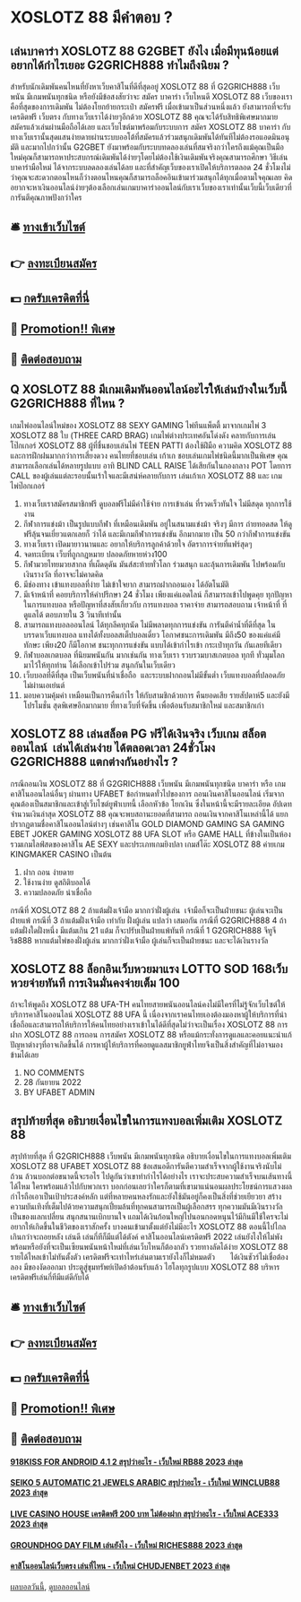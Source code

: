 # XOSLOTZ 88 มีคำตอบ ?
## เล่นบาคาร่า XOSLOTZ 88 G2GBET ยังไง เมื่อมีทุนน้อยแต่อยากได้กำไรเยอะ G2GRICH888 ทำไมถึงนิยม ?
สำหรับนักเดิมพันคนไหนที่ยังหาเว็บคาสิโนที่ดีที่สุดอยู่ XOSLOTZ 88 ที่ G2GRICH888 เว็บพนัน มีเกมพนันทุกชนิด หรือยังมีข้อสงสัยว่าจะ สมัคร บาคาร่า เว็บไหนดี XOSLOTZ 88 เว็บของเราคือที่สุดของการเดิมพัน ไม่ต้องโยกย้ายกระเป๋า สมัครฟรี เมื่อเข้ามาเป็นส่วนหนึ่งแล้ว ยังสามารถที่จะรับ เครดิตฟรี เว็บตรง กับทางเว็บเราได้ง่ายๆอีกด้วย XOSLOTZ 88 คุณจะได้รับสิทธิพิเศษมากมายสมัครแล้วเล่นผ่านมือถือได้เลย และเว็บไซต์มาพร้อมกับระบบการ สมัคร XOSLOTZ 88 บาคาร่า กับทางเว็บเรานั้นสุดแสนง่ายดายผ่านระบบออโต้ที่สมัครแล้วร่วมสนุกเดิมพันได้ทันทีไม่ต้องรอแอดมินอนุมัติ และมากไปกว่านั้น G2GBET ยังมาพร้อมกับระบบทดลองเล่นที่สมจริงกว่าใครถึงแม้คุณเป็นมือใหม่คุณก็สามารถหาประสบกรณ์เดิมพันได้ง่ายๆโดยไม่ต้องใช้เงินเดิมพันจริงคุณสามารถศึกษา วิธีเล่นบาคาร่ามือใหม่ ได้จากระบบลดลองเล่นได้ลย และที่สำคัญเว็บของเราเปิดให้บริการตลอด 24 ชั่วโมงไม่ว่าคุณจะสะดวกตอนไหนก็ว่างตอนไหนคุณก็สามารถล็อคอินเข้ามาร่วมสนุกได้ทุกเมื่อตามใจคุณเลย คิดอยากจะหาเงินออนไลน์ง่ายๆต้องเลือกเล่นเกมบาคาร่าออนไลน์กับเราเว็บของเราเท่านั้นเว็บนี้เว็บเดียวที่การันตีคุณภาพปังกว่าใคร

## 🛎 [ทางเข้าเว็บไซต์](https://bit.ly/3SdLNi2)
## 👉 [ลงทะเบียนสมัคร](https://bit.ly/3SdLNi2)
## 💵 [กดรับเครดิตที่นี่](https://bit.ly/3dyRKHj)
## 👑 [Promotion!! พิเศษ](https://bit.ly/3dyRKHj)
## 📱 [ติดต่อสอบถาม](https://bit.ly/3dyRKHj)

## Q XOSLOTZ 88 มีเกมเดิมพันออนไลน์อะไรให้เล่นบ้างในเว็บนี้ G2GRICH888 ที่ไหน ?
เกมไพ่ออนไลน์ใหม่ของ XOSLOTZ 88 SEXY GAMING ไพ่ทีนแพ็ตตี้ มาจากเกมไพ่ 3 XOSLOTZ 88 ใบ (THREE CARD BRAG) เกมไพ่ต่างประเทศอันโด่งดัง คลายกับการเล่น โป๊กเกอร์ XOSLOTZ 88 ผู้ที่ชื่นชอบเล่นไพ่ TEEN PATTI ต้องใช้ฝีมือ ความคิด XOSLOTZ 88 และการฝึกฝนมากกว่าการเสี่ยงดวง คนไทยที่ชอบเล่น เก้าเก ชอบเล่นเกมไพ่ชนิดนี้มากเป็นพิเศษ คุณสามารถเลือกเล่นได้หลายรูปแบบ อาทิ BLIND CALL RAISE ได้เสียกันในกองกลาง POT โดยการ CALL ของผู้เล่นแต่ละรอบนั้นเร้าใจและมีเสน่ห์คลายกับการ เล่นเก้าเก XOSLOTZ 88 และ เกมไพ่ป๊อกเกอร์
1. ทางเว็บเราสมัครสมาชิกฟรี ดูบอลฟรีไม่มีค่าใช้จ่าย การเข้าเล่น ที่รวดเร็วทันใจ ไม่มีสดุด ทุกการใช้งาน
2. กีฬาการแข่งม้า เป็นรูปแบบกีฬา ที่เหมือนเดิมพัน อยู่ในสนามแข่งม้า จริงๆ มีการ ถ่ายทอดสด ให้ดูฟรีลุ้นจนเยี่ยวแตกเลยก็ ว่าได้ และมีเกมกีฬาการแข่งขัน อีกมากมาย เป็น 50 กว่ากีฬาการแข่งขัน
3. ทางเว็บเรา เปิดมายาวนานและ อยากให้บริการลูกค้าด้วยใจ อัตราการจ่ายที่แฟร์สุดๆ
4. จดทะเบียน เว็บที่ถูกกฎหมาย ปลอดภัยหายห่วง100
5. กีฬามวยไทยมวยสากล ที่เผ็ดดุดัน มันส์สะท้ายทั่วโลก ร่วมสนุก และลุ้นการเดิมพัน ไปพร้อมกับ เงินรางวัล ที่อาจจะไม่คาดคิด
6. มีช่องทาง เข้าแทงบอลที่ง่าย ไม่เข้าใจยาก สามารถฝากถอนเอง ได้อัตโนมัติ
7. มีเจ้าหน้าที่ คอยบริการให้คำปรึกษา 24 ชั่วโมง เพียงแค่แอดไลน์ ก็สามารถเข้าไปพูดคุย ทุกปัญหา ในการแทงบอล หรือปัญหาที่สงสัยเกี่ยวกับ การแทงบอล ราคาจ่าย สามารถสอบถาม เจ้าหน้าที่ ที่ดูแลได้ ตอบภายใน 3 วินาทีเท่านั้น
8. สามารถแทงบอลออนไลน์ ได้ทุกลีคทุกนัด ไม่มีพลาดทุกการแข่งขัน การันตีค่าน้ำที่ดีที่สุด ในบรรดาเว็บแทงบอล แทงได้ทั้งบอลสเต็ปบอลเดี่ยว โอกาศชนะการเดิมพัน มีถึง50 ของแค่แค่มีทักษะ เพียง20 ก็มีโอกาศ ชนะทุกการแข่งขัน แบบได้เข้ากำไรเข้า กระเป๋าทุกวัน กันเลยทีเดียว
9. กีฬาบอลเกตบอล ที่นิยมพนันกัน มากเช่นกัน ทางเว็บเรา รวบรวมบาสเกตบอล ทุกที ทั่วมุมโลก มาไว้ให้ทุกท่าน ได้เลือกเข้าไปร่วม สนุกกันในเว็บเดียว
10. เว็บบอลที่ดีที่สุด เป็นเว็บพนันที่น่าเชื่อถือ  และระบบฝากถอนไม่มีขั้นต่ำ เว็บแทงบอลที่ปลอดภัย ไม่ผ่านเอเย่นต์
11. มอบความคุ้มค่า เหมือนเป็นการคืนกำไร ให้กับสามชิกด้วยการ คืนยอดเสีย รายสัปดาห์5 และยังมีโปรโมชั่น สุดพิเศษอีกมากมาย ที่ทางเว็บที่จัดขึ้น เพื่อต้อนรับสมาชิกใหม่ และสมาชิกเก่า

## XOSLOTZ 88 เล่นสล็อต PG ฟรีได้เงินจริง เว็บเกม สล็อต ออนไลน์  เล่นได้เล่นง่าย ได้ตลอดเวลา 24ชั่วโมง G2GRICH888 แตกต่างกันอย่างไร ?
กรณีถอนเงิน XOSLOTZ 88 ที่ G2GRICH888 เว็บพนัน มีเกมพนันทุกชนิด บาคาร่า หรือ เกมคาสิโนออนไลน์อื่นๆ ผ่านทาง UFABET ข้อกำหนดทั่วไปของการ ถอนเงินคาสิโนออนไลน์ เริ่มจาก คุณต้องเป็นสมาชิกและเข้าสู่เว็บไซต์ยูฟ่าเบทนี้
เลือกหัวข้อ โยกเงิน ซึ่งในหน้านี้จะมีรายละเอียด อัปเดทจำนวนเงินล่าสุด XOSLOTZ 88 คุณจะพบสถานะยอดที่สามารถ ถอนเงินจากคาสิโนเหล่านี้ได้ แยกปรากฏตามชื่อคาสิโนออนไลน์ต่างๆ เช่นคาสิโน GOLD DIAMOND GAMING SA GAMING EBET JOKER GAMING XOSLOTZ 88 UFA SLOT หรือ GAME HALL ที่ข้างในเป็นห้องรวมเกมไลฟ์สดของคาสิโน AE SEXY และประเภทเกมยิงปลา เกมส์โต๊ะ XOSLOTZ 88 ค่ายเกม KINGMAKER CASINO เป็นต้น
1. ฝาก ถอน ง่ายดาย
2. ใช้งานง่าย ดูสถิติบอลได้
3. ความปลอดภัย น่าเชื่อถือ

กรณีที่ XOSLOTZ 88 2 ถ้าแต้มฝั่งเจ้ามือ มากกว่าฝั่งผู้เล่น  เจ้ามือก็จะเป็นฝ่ายชนะ ผู้เล่นจะเป็นฝ่ายแพ้
กรณีที่ 3 ถ้าแต้มฝั่งเจ้ามือ เท่ากับ ฝั่งผู้เล่น แปลว่า เสมอกัน
กรณีที่ G2GRICH888 4 ถ้าแต้มฝั่งใดฝั่งหนึ่ง มีแต้มเกิน 21 แต้ม ก็จะปรับเป็นฝ่ายแพ้ทันที
กรณีที่ 1 G2GRICH888 จีทูจีริช888 หากแต้มไพ่ของฝั่งผู้เล่น มากกว่าฝั่งเจ้ามือ ผู้เล่นก็จะเป็นฝ่ายชนะ และจะได้เงินรางวัล

## XOSLOTZ 88 ล็อกอินเว็บหวยมาแรง LOTTO SOD 168เว็บหวยจ่ายทันที การเงินมั่นคงจ่ายเต็ม 100
ถ้าจะให้พูดถึง XOSLOTZ 88 UFA-TH คนไทยสายพนันออนไลน์คงไม่มีใครที่ไม่รู้จักเว็บไซต์ให้บริการคาสิโนออนไลน์ XOSLOTZ 88 UFA นี้ เนื่องจากเราคนไทยเองต้องมองหาผู้ให้บริการที่น่าเชื่อถือและสามารถให้บริการให้คนไทยอย่างเราเข้าในได้ดีที่สุดไม่ว่าจะเป็นเรื่อง XOSLOTZ 88 การฝาก XOSLOTZ 88 การถอน การสมัคร XOSLOTZ 88 หรือแม้กระทั่งการดูแลและคอยแนะนำแก้ปัญหาต่างๆที่อาจเกิดขึ้นได้ การหาผู้ให้บริการที่คอยดูแลสมาชิกยูฟ่าไทยจึงเป็นสิ่งสำคัญที่ไม่อาจมองข้ามได้เลย
1. NO COMMENTS
2. 28 กันยายน 2022
3. BY UFABET ADMIN

## สรุปท้ายที่สุด อธิบายเงื่อนไขในการแทงบอลเพิ่มเติม XOSLOTZ 88
สรุปท้ายที่สุด ที่ G2GRICH888 เว็บพนัน มีเกมพนันทุกชนิด อธิบายเงื่อนไขในการแทงบอลเพิ่มเติม XOSLOTZ 88 UFABET XOSLOTZ 88 ข้อเสนอดีการันตีความสำเร็จจากผู้ใช้งานจริงนับไม่ถ้วน ล้วนบอกต่อขนาดนี้จะรอไร ไปดูกันว่าเขาทำกำไรได้อย่างไร เราจะประสบความสำเร็จบนเส้นทางนี้ได้ไหม ใครพร้อมแล้วไปกับพวกเรา บอกก่อนเลยว่าใครก็ตามที่เขามาแน่นอนผลประโยชน์การแสวงผลกำไรถือเอาเป็นเป้าประสงค์หลัก แต่ที่หลายคนหลงรักและยังใช้มันอยู่ก็คงเป็นสิ่งที่ช่วยเยียวยา สร้างความบันเทิงที่เต็มไปด้วยความสนุกเปี่ยมล้นที่ทุกคนสามารถเป็นผู้เลือกสรร ทุกความมันมีเงินรางวัลเป็นของแลกเปลี่ยน สนุกสนานเบิกบานใจ แถมได้เงินก้อนใหญ่ไปนอนกอดหนุนไว้มีกินมีใช้ใครจะไม่อยากให้เกิดขึ้นในชีวิตของเราสักครั้ง บางคนเข้ามาตั้งแต่ยังไม่มีอะไร XOSLOTZ 88 ตอนนี้ไปไกลเกินกว่าจะถอยหลัง เล่นดี เล่นกี่ทีก็มีแต่ได้ตังค์ คาสิโนออนไลน์เครดิตฟรี 2022 เล่นยังไงให้ไม่พัง พร้อมหรือยังที่จะเป็นเซียนพนันหน้าใหม่ที่เล่นเว็บไหนก็ต้องกลัว รวยทางลัดได้ง่าย XOSLOTZ 88 รายได้ไหลเข้าไม่ทันตั้งตัว เครดิตฟรีจะเท่าไหร่เล่นตามเรายังไงก็ไม่หมดตัว       ได้เงินชัวร์ไม่เชื่อต้องลอง มีของงัดออกมา ประตูสู่ขุมทรัพย์เปิดอ้าต้อนรับแล้ว ไฮโลทุกรูปแบบ XOSLOTZ 88 บริหารเครดิตฟรีเล่นกี่ทีมีแต่ดีกับได้

## 🛎 [ทางเข้าเว็บไซต์](https://bit.ly/3SdLNi2)
## 👉 [ลงทะเบียนสมัคร](https://bit.ly/3SdLNi2)
## 💵 [กดรับเครดิตที่นี่](https://bit.ly/3dyRKHj)
## 👑 [Promotion!! พิเศษ](https://bit.ly/3dyRKHj)
## 📱 [ติดต่อสอบถาม](https://bit.ly/3dyRKHj)

#### [918KISS FOR ANDROID 4.1 2 สรุปว่าอะไร - เว็บใหม่ RB88 2023 ล่าสุด](https://atom.io/themes/918kiss%20for%20android%204.1%202%20สรุปว่าอะไร%20-%20เว็บใหม่%20rb88%202023%20ล่าสุด)
#### [SEIKO 5 AUTOMATIC 21 JEWELS ARABIC สรุปว่าอะไร - เว็บใหม่ WINCLUB88 2023 ล่าสุด](https://atom.io/themes/seiko%205%20automatic%2021%20jewels%20arabic%20สรุปว่าอะไร%20-%20เว็บใหม่%20winclub88%202023%20ล่าสุด)
#### [LIVE CASINO HOUSE เครดิตฟรี 200 บาท ไม่ต้องฝาก สรุปว่าอะไร - เว็บใหม่ ACE333 2023 ล่าสุด](https://atom.io/themes/live%20casino%20house%20เครดิตฟรี%20200%20บาท%20ไม่ต้องฝาก%20สรุปว่าอะไร%20-%20เว็บใหม่%20ace333%202023%20ล่าสุด)
#### [GROUNDHOG DAY FILM เล่นยังไง - เว็บใหม่ RICHES888 2023 ล่าสุด](https://atom.io/themes/groundhog%20day%20film%20เล่นยังไง%20-%20เว็บใหม่%20riches888%202023%20ล่าสุด)
#### [คาสิโนออนไลน์เว็บตรง เล่นที่ไหน - เว็บใหม่ CHUDJENBET 2023 ล่าสุด](https://atom.io/themes/คาสิโนออนไลน์เว็บตรง%20เล่นที่ไหน%20-%20เว็บใหม่%20chudjenbet%202023%20ล่าสุด)

[ผลบอลวันนี้](https://siamsport.tv "ผลบอลวันนี้"), [ดูบอลออนไลน์](https://siamsport.tv/ดูบอลสด "ดูบอลออนไลน์")